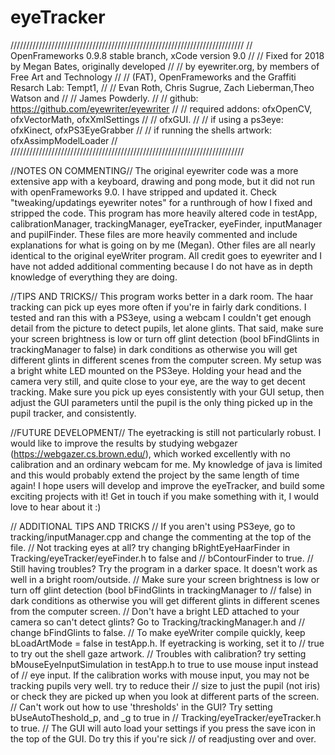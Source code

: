 # eyeTracker

//////////////////////////////////////////////////////////////////////////
//        OpenFrameworks 0.9.8 stable branch, xCode version 9.0         //
//          Fixed for 2018 by Megan Bates, originally developed         //
//        by eyewriter.org, by members of Free Art and Technology     	//
//	(FAT), OpenFrameworks and the Graffiti Resarch Lab: Tempt1,	        //
//	 Evan Roth, Chris Sugrue, Zach Lieberman,Theo Watson and 	          //
//				James Powderly.                		                            //
//            github: https://github.com/eyewriter/eyewriter            //
//      required addons: ofxOpenCV, ofxVectorMath, ofxXmlSettings       //
//                       ofxGUI.                                        //
//      if using a ps3eye: ofxKinect, ofxPS3EyeGrabber                  //
//      if running the shells artwork: ofxAssimpModelLoader             //
//////////////////////////////////////////////////////////////////////////

//NOTES ON COMMENTING//
The original eyewriter code was a more extensive app with a keyboard, drawing and pong mode, 
but it did not run with openFrameworks 9.0. I have stripped and updated it. 
Check "tweaking/updatings eyewriter notes" for a runthrough of how I fixed and stripped the code. 
This program has more heavily altered code in testApp, calibrationManager, trackingManager, eyeTracker, 
eyeFinder, inputManager and pupilFinder. These files are more heavily commented and include explanations 
for what is going on by me (Megan). Other files are all nearly identical to the original eyeWriter program. 
All credit goes to eyewriter and I have not added additional commenting because I do not have as in depth 
knowledge of everything they are doing.

//TIPS AND TRICKS//
This program works better in a dark room. The haar tracking can pick up eyes more often if you're in fairly 
dark conditions. I tested and ran this with a PS3eye, using a webcam I couldn't get enough detail from the 
picture to detect pupils, let alone glints. That said, make sure your screen brightness is low or turn off 
glint detection (bool bFindGlints in trackingManager to false) in dark conditions as otherwise you will get 
different glints in different scenes from the computer screen.
My setup was a bright white LED mounted on the PS3eye. Holding your head and the camera very still, and quite 
close to your eye, are the way to get decent tracking. Make sure you pick up eyes consistently with your GUI 
setup, then adjust the GUI parameters until the pupil is the only thing picked up in the pupil tracker, and 
consistently.

//FUTURE DEVELOPMENT//
The eyetracking is still not particularly robust. I would like to improve the results by studying webgazer 
(https://webgazer.cs.brown.edu/), which worked excellently with no calibration and an ordinary webcam for me. 
My knowledge of java is limited and this would probably extend the project by the same length of time again! 
I hope users will develop and improve the eyeTracker, and build some exciting projects with it! Get in touch
if you make something with it, I would love to hear about it :)

// ADDITIONAL TIPS AND TRICKS
// If you aren't using PS3eye, go to tracking/inputManager.cpp and change the commenting at the top of the file.
// Not tracking eyes at all? try changing bRightEyeHaarFinder in Tracking/eyeTracker/eyeFinder.h to false and 
// bContourFinder to true.
// Still having troubles? Try the program in a darker space. It doesn't work as well in a bright room/outside.
// Make sure your screen brightness is low or turn off glint detection (bool bFindGlints in trackingManager to 
// false) in dark conditions as otherwise you will get different glints in different scenes from the computer screen.
// Don't have a bright LED attached to your camera so can't detect glints? Go to Tracking/trackingManager.h and 
// change bFindGlints to false.
// To make eyeWriter compile quickly, keep bLoadArtMode = false in testApp.h. If eyetracking is working, set it to 
// true to try out the shell gaze artwork.
// Troubles with calibration? try setting bMouseEyeInputSimulation in testApp.h to true to use mouse input instead of 
// eye input. If the calibration works with mouse input, you may not be tracking pupils very well. try to reduce their 
// size to just the pupil (not iris) or check they are picked up when you look at different parts of the screen.
// Can't work out how to use 'thresholds' in the GUI? Try setting bUseAutoTheshold_p, and _g to true in 
// Tracking/eyeTracker/eyeTracker.h to true.
// The GUI will auto load your settings if you press the save icon in the top of the GUI. Do try this if you're sick 
// of readjusting over and over.

 
